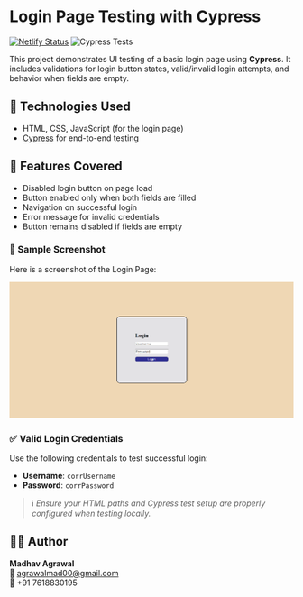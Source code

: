 # Login Page Testing with Cypress

[![Netlify Status](https://api.netlify.com/api/v1/badges/c91d1139-094b-40f6-8b57-67e072d8baaa/deploy-status)](https://app.netlify.com/projects/login-page-testing/deploys)
![Cypress Tests](https://github.com/MadhavAgrawal06/login-page-testing/actions/workflows/cypress.yml/badge.svg)

This project demonstrates UI testing of a basic login page using **Cypress**. It includes validations for login button states, valid/invalid login attempts, and behavior when fields are empty.

## 🧪 Technologies Used

- HTML, CSS, JavaScript (for the login page)
- [Cypress](https://www.cypress.io/) for end-to-end testing

## 📝 Features Covered

- Disabled login button on page load
- Button enabled only when both fields are filled
- Navigation on successful login
- Error message for invalid credentials
- Button remains disabled if fields are empty

### 📸 Sample Screenshot

Here is a screenshot of the Login Page:

![Login Success](Screenshot.png)

### ✅ Valid Login Credentials

Use the following credentials to test successful login:

- **Username**: `corrUsername`  
- **Password**: `corrPassword`

> ℹ️ *Ensure your HTML paths and Cypress test setup are properly configured when testing locally.*

## 👨‍💻 Author

**Madhav Agrawal**  
📧 [agrawalmad00@gmail.com](mailto:agrawalmad00@gmail.com)  
📱 +91 7618830195

